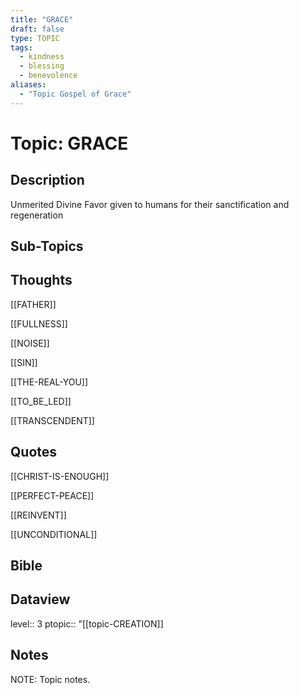 ```yaml
---
title: "GRACE"
draft: false
type: TOPIC
tags:
  - kindness
  - blessing
  - benevolence
aliases:
  - "Topic Gospel of Grace"
---
```

# Topic: GRACE
## Description
Unmerited Divine Favor given to humans for their sanctification and regeneration

## Sub-Topics


## Thoughts
[[FATHER]]

[[FULLNESS]]

[[NOISE]]

[[SIN]]

[[THE-REAL-YOU]]

[[TO_BE_LED]]

[[TRANSCENDENT]]

## Quotes
[[CHRIST-IS-ENOUGH]]

[[PERFECT-PEACE]]

[[REINVENT]]

[[UNCONDITIONAL]]

## Bible


## Dataview
level:: 3
ptopic:: "[[topic-CREATION]]

## Notes
NOTE: Topic notes.